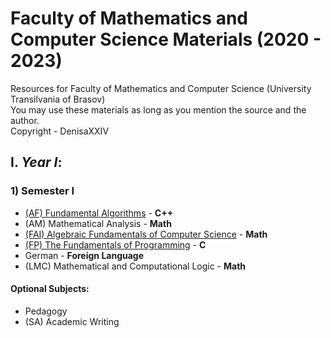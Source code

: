 # Faculty of Mathematics and Computer Science Materials (2020 - 2023)Resources for Faculty of Mathematics and Computer Science (University Transilvania of Brasov)<br>You may use these materials as long as you mention the source and the author. <br>Copyright - DenisaXXIV## I. *Year I*:### 1) Semester I  - [ (AF) Fundamental Algorithms](https://github.com/DenisaXXIV/FMI-UniTBv/tree/master/Year_1/Semester_I/AF-Fundamental_Algorithms) - **C++**  - (AM) Mathematical Analysis  - **Math**  - [ (FAI) Algebraic Fundamentals of Computer Science](https://github.com/DenisaXXIV/FMI-UniTBv/tree/master/Year_1/Semester_I/FAI-Algebraic_Fundamentals_of_Computer_Science) - **Math**  - [ (FP) The Fundamentals of Programming](https://github.com/DenisaXXIV/FMI-UniTBv/tree/master/Year_1/Semester_I/FP-The_Fundamentals_of_Programming) - **C**  - German - **Foreign Language**  -  (LMC) Mathematical and Computational Logic - **Math**#### Optional Subjects:  - Pedagogy- (SA) Academic Writing